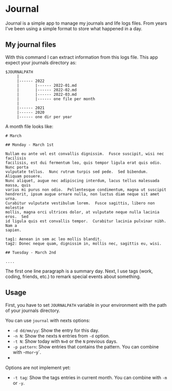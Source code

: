# Journal

Journal is a simple app to manage my journals and life logs files. From years
I've been using a simple format to store what happened in a day. 


## My journal files

With this command I can extract information from this logs file. This app
expect your journals directory as:

```
$JOURNALPATH
     |
     |------ 2022
     |       |------ 2022-01.md
     |       |------ 2022-02.md
     |       |------ 2022-03.md
     |       |------ one file per month
     |
     |------ 2021
     |------ 2020
     |------ one dir per year

```

A month file looks like:

```
# March

## Monday - March 1st

Nullam eu ante vel est convallis dignissim.  Fusce suscipit, wisi nec facilisis
facilisis, est dui fermentum leo, quis tempor ligula erat quis odio.  Nunc porta
vulputate tellus.  Nunc rutrum turpis sed pede.  Sed bibendum.  Aliquam posuere.
Nunc aliquet, augue nec adipiscing interdum, lacus tellus malesuada massa, quis
varius mi purus non odio.  Pellentesque condimentum, magna ut suscipit
hendrerit, ipsum augue ornare nulla, non luctus diam neque sit amet urna.
Curabitur vulputate vestibulum lorem.  Fusce sagittis, libero non molestie
mollis, magna orci ultrices dolor, at vulputate neque nulla lacinia eros.  Sed
id ligula quis est convallis tempor.  Curabitur lacinia pulvinar nibh.  Nam a
sapien.

tag1: Aenean in sem ac leo mollis blandit.
tag2: Donec neque quam, dignissim in, mollis nec, sagittis eu, wisi.  

## Tuesday - March 2nd

....

```

The first one line paragraph is a summary day. Next, I use tags (work, coding,
friends, etc.) to remark special events about something.



## Usage

First, you have to set `JOURNALPATH` variable in your environment with the path
of your journals directory.

You can use `journal` with nexts options:

* `-d dd/mm/yy`: Show the entry for this day.
* `-n N`: Show the nexts `N` entries from `-d` option.
* `-t N`: Show today with `N=0` or the `N` previous days.
* `-p pattern`: Show entries that contains the pattern. You can combine with -m` or `-y`.
* 

Options are not implement yet:

* `-t tag`: Show the tags entries in current month. You can combine with `-m` or `-y`.


